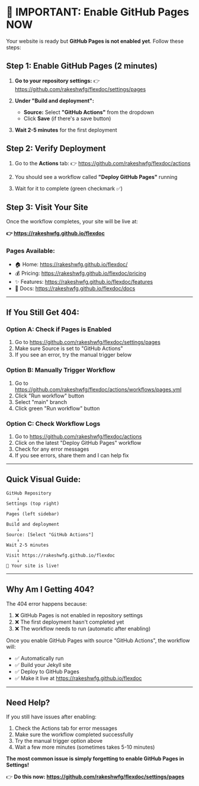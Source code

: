 # 🚨 IMPORTANT: Enable GitHub Pages NOW

Your website is ready but **GitHub Pages is not enabled yet**. Follow these steps:

## Step 1: Enable GitHub Pages (2 minutes)

1. **Go to your repository settings:**
   👉 https://github.com/rakeshwfg/flexdoc/settings/pages

2. **Under "Build and deployment":**
   - **Source:** Select **"GitHub Actions"** from the dropdown
   - Click **Save** (if there's a save button)

3. **Wait 2-5 minutes** for the first deployment

## Step 2: Verify Deployment

1. Go to the **Actions** tab:
   👉 https://github.com/rakeshwfg/flexdoc/actions

2. You should see a workflow called **"Deploy GitHub Pages"** running

3. Wait for it to complete (green checkmark ✅)

## Step 3: Visit Your Site

Once the workflow completes, your site will be live at:

**👉 https://rakeshwfg.github.io/flexdoc**

### Pages Available:
- 🏠 Home: https://rakeshwfg.github.io/flexdoc/
- 💰 Pricing: https://rakeshwfg.github.io/flexdoc/pricing
- ✨ Features: https://rakeshwfg.github.io/flexdoc/features
- 📖 Docs: https://rakeshwfg.github.io/flexdoc/docs

---

## If You Still Get 404:

### Option A: Check if Pages is Enabled
1. Go to https://github.com/rakeshwfg/flexdoc/settings/pages
2. Make sure Source is set to "GitHub Actions"
3. If you see an error, try the manual trigger below

### Option B: Manually Trigger Workflow
1. Go to https://github.com/rakeshwfg/flexdoc/actions/workflows/pages.yml
2. Click "Run workflow" button
3. Select "main" branch
4. Click green "Run workflow" button

### Option C: Check Workflow Logs
1. Go to https://github.com/rakeshwfg/flexdoc/actions
2. Click on the latest "Deploy GitHub Pages" workflow
3. Check for any error messages
4. If you see errors, share them and I can help fix

---

## Quick Visual Guide:

```
GitHub Repository
    ↓
Settings (top right)
    ↓
Pages (left sidebar)
    ↓
Build and deployment
    ↓
Source: [Select "GitHub Actions"]
    ↓
Wait 2-5 minutes
    ↓
Visit https://rakeshwfg.github.io/flexdoc
    ↓
🎉 Your site is live!
```

---

## Why Am I Getting 404?

The 404 error happens because:
1. ❌ GitHub Pages is not enabled in repository settings
2. ❌ The first deployment hasn't completed yet
3. ❌ The workflow needs to run (automatic after enabling)

Once you enable GitHub Pages with source "GitHub Actions", the workflow will:
- ✅ Automatically run
- ✅ Build your Jekyll site
- ✅ Deploy to GitHub Pages
- ✅ Make it live at https://rakeshwfg.github.io/flexdoc

---

## Need Help?

If you still have issues after enabling:
1. Check the Actions tab for error messages
2. Make sure the workflow completed successfully
3. Try the manual trigger option above
4. Wait a few more minutes (sometimes takes 5-10 minutes)

**The most common issue is simply forgetting to enable GitHub Pages in Settings!**

👉 **Do this now: https://github.com/rakeshwfg/flexdoc/settings/pages**

